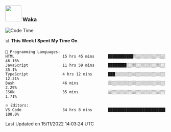 ### <img src="https://media.giphy.com/media/VgCDAzcKvsR6OM0uWg/giphy.gif" width="50"> Waka

  <!--START_SECTION:waka-->
![Code Time](http://img.shields.io/badge/Code%20Time-1%2C078%20hrs%2040%20mins-blue)

📊 **This Week I Spent My Time On** 

```text
💬 Programming Languages: 
HTML                     15 hrs 45 mins      ███████████░░░░░░░░░░░░░░   46.16% 
JavaScript               11 hrs 59 mins      ████████░░░░░░░░░░░░░░░░░   35.1% 
TypeScript               4 hrs 12 mins       ███░░░░░░░░░░░░░░░░░░░░░░   12.31% 
Bash                     46 mins             ░░░░░░░░░░░░░░░░░░░░░░░░░   2.29% 
JSON                     35 mins             ░░░░░░░░░░░░░░░░░░░░░░░░░   1.71%

🔥 Editors: 
VS Code                  34 hrs 8 mins       █████████████████████████   100.0%

```


 Last Updated on 15/11/2022 14:03:24 UTC
<!--END_SECTION:waka-->
